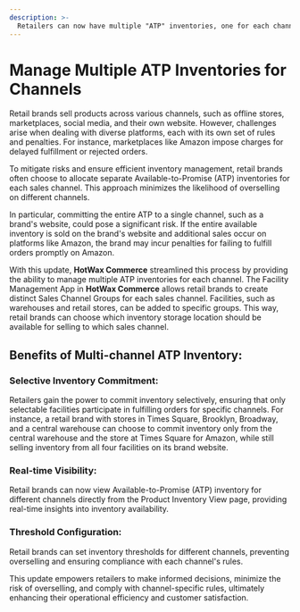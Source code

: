 ```yaml
---
description: >-
  Retailers can now have multiple "ATP" inventories, one for each channel.
---
```


# Manage Multiple ATP Inventories for Channels

Retail brands sell products across various channels, such as offline stores, marketplaces, social media, and their own website. However, challenges arise when dealing with diverse platforms, each with its own set of rules and penalties. For instance, marketplaces like Amazon impose charges for delayed fulfillment or rejected orders.

To mitigate risks and ensure efficient inventory management, retail brands often choose to allocate separate Available-to-Promise (ATP) inventories for each sales channel. This approach minimizes the likelihood of overselling on different channels.

In particular, committing the entire ATP to a single channel, such as a brand's website, could pose a significant risk. If the entire available inventory is sold on the brand's website and additional sales occur on platforms like Amazon, the brand may incur penalties for failing to fulfill orders promptly on Amazon.

With this update, **HotWax Commerce** streamlined this process by providing the ability to manage multiple ATP inventories for each channel. The Facility Management App in **HotWax Commerce** allows retail brands to create distinct Sales Channel Groups for each sales channel. Facilities, such as warehouses and retail stores, can be added to specific groups. This way, retail brands can choose which inventory storage location should be available for selling to which sales channel.

## Benefits of Multi-channel ATP Inventory:

### Selective Inventory Commitment:

Retailers gain the power to commit inventory selectively, ensuring that only selectable facilities participate in fulfilling orders for specific channels. For instance, a retail brand with stores in Times Square, Brooklyn, Broadway, and a central warehouse can choose to commit inventory only from the central warehouse and the store at Times Square for Amazon, while still selling inventory from all four facilities on its brand website.

### Real-time Visibility:

Retail brands can now view Available-to-Promise (ATP) inventory for different channels directly from the Product Inventory View page, providing real-time insights into inventory availability.

### Threshold Configuration:

Retail brands can set inventory thresholds for different channels, preventing overselling and ensuring compliance with each channel's rules.

This update empowers retailers to make informed decisions, minimize the risk of overselling, and comply with channel-specific rules, ultimately enhancing their operational efficiency and customer satisfaction.

